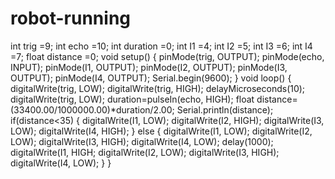 # robot-running
int trig =9; int echo =10; int duration =0; int I1 =4; int I2 =5; int I3 =6; int I4 =7; float distance =0; void setup() { pinMode(trig, OUTPUT); pinMode(echo, INPUT); pinMode(I1, OUTPUT); pinMode(I2, OUTPUT); pinMode(I3, OUTPUT); pinMode(I4, OUTPUT); Serial.begin(9600); } void loop() { digitalWrite(trig, LOW); digitalWrite(trig, HIGH); delayMicroseconds(10); digitalWrite(trig, LOW); duration=pulseIn(echo, HIGH); float distance=(33400.00/1000000.00)*duration/2.00; Serial.println(distance); if(distance<35) { digitalWrite(I1, LOW); digitalWrite(I2, HIGH); digitalWrite(I3, LOW); digitalWrite(I4, HIGH); } else { digitalWrite(I1, LOW); digitalWrite(I2, LOW); digitalWrite(I3, HIGH); digitalWrite(I4, LOW); delay(1000); digitalWrite(I1, HIGH; digitalWrite(I2, LOW); digitalWrite(I3, HIGH); digitalWrite(I4, LOW); } }
